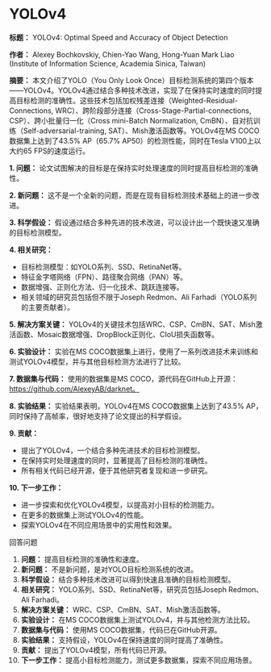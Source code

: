 # YOLOv4

**标题：** YOLOv4: Optimal Speed and Accuracy of Object Detection

**作者：** Alexey Bochkovskiy, Chien-Yao Wang, Hong-Yuan Mark Liao (Institute of Information Science, Academia Sinica, Taiwan)

**摘要：**
本文介绍了YOLO（You Only Look Once）目标检测系统的第四个版本——YOLOv4。YOLOv4通过结合多种技术改进，实现了在保持实时速度的同时提高目标检测的准确性。这些技术包括加权残差连接（Weighted-Residual-Connections, WRC）、跨阶段部分连接（Cross-Stage-Partial-connections, CSP）、跨小批量归一化（Cross mini-Batch Normalization, CmBN）、自对抗训练（Self-adversarial-training, SAT）、Mish激活函数等。YOLOv4在MS COCO数据集上达到了43.5% AP（65.7% AP50）的检测性能，同时在Tesla V100上以大约65 FPS的速度运行。

**1. 问题：**
论文试图解决的目标是在保持实时处理速度的同时提高目标检测的准确性。

**2. 新问题：**
这不是一个全新的问题，而是在现有目标检测技术基础上的进一步改进。

**3. 科学假设：**
假设通过结合多种先进的技术改进，可以设计出一个既快速又准确的目标检测模型。

**4. 相关研究：**
- 目标检测模型：如YOLO系列、SSD、RetinaNet等。
- 特征金字塔网络（FPN）、路径聚合网络（PAN）等。
- 数据增强、正则化方法、归一化技术、跳跃连接等。
- 相关领域的研究员包括但不限于Joseph Redmon、Ali Farhadi（YOLO系列的主要贡献者）。

**5. 解决方案关键：**
YOLOv4的关键技术包括WRC、CSP、CmBN、SAT、Mish激活函数、Mosaic数据增强、DropBlock正则化、CIoU损失函数等。

**6. 实验设计：**
实验在MS COCO数据集上进行，使用了一系列改进技术来训练和测试YOLOv4模型，并与其他目标检测方法进行了比较。

**7. 数据集与代码：**
使用的数据集是MS COCO，源代码在GitHub上开源：https://github.com/AlexeyAB/darknet。

**8. 实验结果：**
实验结果表明，YOLOv4在MS COCO数据集上达到了43.5% AP，同时保持了高帧率，很好地支持了论文提出的科学假设。

**9. 贡献：**
- 提出了YOLOv4，一个结合多种先进技术的目标检测模型。
- 在保持实时处理速度的同时，显著提高了目标检测的准确性。
- 所有相关代码已经开源，便于其他研究者复现和进一步研究。

**10. 下一步工作：**
- 进一步探索和优化YOLOv4模型，以提高对小目标的检测能力。
- 在更多的数据集上测试YOLOv4的性能。
- 探索YOLOv4在不同应用场景中的实用性和效果。

回答问题

1. **问题：** 提高目标检测的准确性和速度。
2. **新问题：** 不是新问题，是对YOLO目标检测系统的改进。
3. **科学假设：** 结合多种技术改进可以得到快速且准确的目标检测模型。
4. **相关研究：** YOLO系列、SSD、RetinaNet等，研究员包括Joseph Redmon、Ali Farhadi。
5. **解决方案关键：** WRC、CSP、CmBN、SAT、Mish激活函数等。
6. **实验设计：** 在MS COCO数据集上测试YOLOv4，并与其他检测方法比较。
7. **数据集与代码：** 使用MS COCO数据集，代码已在GitHub开源。
8. **实验结果：** 支持假设，YOLOv4在保持速度的同时提高了准确性。
9. **贡献：** 提出了YOLOv4模型，所有代码已开源。
10. **下一步工作：** 提高小目标检测能力，测试更多数据集，探索不同应用场景。